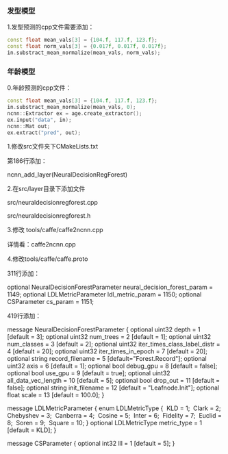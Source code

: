 ### 发型模型

1.发型预测的cpp文件需要添加：

```c++
const float mean_vals[3] = {104.f, 117.f, 123.f};
const float norm_vals[3] = {0.017f, 0.017f, 0.017f};
in.substract_mean_normalize(mean_vals, norm_vals);
```

### 年龄模型

0.年龄预测的cpp文件：

```c++
const float mean_vals[3] = {104.f, 117.f, 123.f};
in.substract_mean_normalize(mean_vals, 0);
ncnn::Extractor ex = age.create_extractor();
ex.input("data", in);
ncnn::Mat out;
ex.extract("pred", out);

```
1.修改src文件夹下CMakeLists.txt

第186行添加：

ncnn_add_layer(NeuralDecisionRegForest)

2.在src/layer目录下添加文件

src/neuraldecisionregforest.cpp

src/neuraldecisionregforest.h

3.修改 tools/caffe/caffe2ncnn.cpp

详情看：caffe2ncnn.cpp

4.修改tools/caffe/caffe.proto

311行添加：

optional NeuralDecisionForestParameter neural_decision_forest_param = 1149;
optional LDLMetricParameter ldl_metric_param = 1150;
optional CSParameter cs_param = 1151;

419行添加：

message NeuralDecisionForestParameter {
  optional uint32 depth = 1 [default = 3];
  optional uint32 num_trees = 2 [default = 1];
  optional uint32 num_classes = 3 [default = 2];
  optional uint32 iter_times_class_label_distr = 4 [default = 20];
  optional uint32 iter_times_in_epoch = 7 [default = 20];
  optional string record_filename = 5 [default="Forest.Record"];
  optional uint32 axis = 6 [default = 1];
  optional bool debug_gpu = 8 [default = false];
  optional bool use_gpu = 9 [default = true];
  optional uint32 all_data_vec_length = 10 [default = 5];
  optional bool drop_out = 11 [default = false];
  optional string init_filename = 12 [default = "Leafnode.Init"];
  optional float scale = 13 [default = 100.0];
}

message LDLMetricParameter {
  enum LDLMetricType {
​    KLD = 1;
​    Clark = 2;
​    Chebyshev = 3;
​    Canberra = 4;
​    Cosine = 5;
​    Inter = 6;
​    Fidelity = 7;
​    Euclid = 8;
​    Soren = 9;
​    Square = 10;
  }
  optional LDLMetricType metric_type = 1 [default = KLD];
}

message CSParameter {
  optional int32 lll = 1 [default = 5];
}